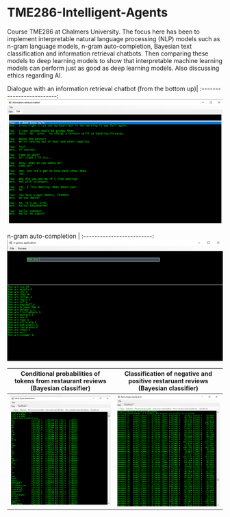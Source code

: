 # TME286-Intelligent-Agents
Course TME286 at Chalmers University. The focus here has been to implement interpretable natural language processing (NLP) models such as n-gram language models, n-gram auto-completion, Bayesian text classification and information retrieval chatbots. Then comparing these models to deep learning models to show that interpretable machine learning models can perform just as good as deep learning models. Also discussing ethics regarding AI.

Dialogue with an information retrieval chatbot (from the bottom up)|
:-------------------------:
![](https://github.com/erik-norlin/TME286-Intelligent-Agents/blob/main/Example_images/chatbot_example.png?raw=true)

n-gram auto-completion |
:-------------------------:
![](https://github.com/erik-norlin/TME286-Intelligent-Agents/blob/main/Example_images/n-gram_auto-completion_example.png?raw=true)

Conditional probabilities of tokens from restaurant reviews (Bayesian classifier) | Classification of negative and positive restaruant reviews (Bayesian classifier)
:-------------------------:|:-------------------------:
![](https://github.com/erik-norlin/TME286-Intelligent-Agents/blob/main/Example_images/bayesian_classifier_example_1.png?raw=true) | ![](https://github.com/erik-norlin/TME286-Intelligent-Agents/blob/main/Example_images/bayesian_classifier_example_2.png?raw=true)
